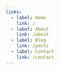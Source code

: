 ```yaml
---
links:
  - label: Home
    link: /
  - label: About
    link: /about
  - label: Blog
    link: /posts
  - label: Contact
    link: /contact
---
```

